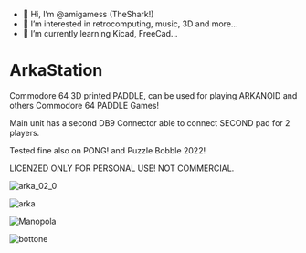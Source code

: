 - 👋 Hi, I’m @amigamess (TheShark!)
- 👀 I’m interested in retrocomputing, music, 3D and more...
- 🌱 I’m currently learning Kicad, FreeCad...

# ArkaStation

Commodore 64 3D printed PADDLE, can be used for playing ARKANOID and others Commodore 64 PADDLE Games!

Main unit has a second DB9 Connector able to connect SECOND pad for 2 players.

Tested fine also on PONG! and Puzzle Bobble 2022!

LICENZED ONLY FOR PERSONAL USE! NOT COMMERCIAL.

![arka_02_0](https://user-images.githubusercontent.com/82521152/175062807-8f5a84ce-9586-44ab-b8c5-81cfc8f5a635.jpg)

![arka](https://github.com/amigamess/ArkaStation/assets/82521152/11f2bc43-91e0-4c66-8454-543fc3ac4e95)

![Manopola](https://github.com/amigamess/ArkaStation/assets/82521152/9a2984f1-866d-45e3-aef7-0808eef2945a)

![bottone](https://github.com/amigamess/ArkaStation/assets/82521152/47f0405e-257f-4d69-8bac-f811a97cb908)



